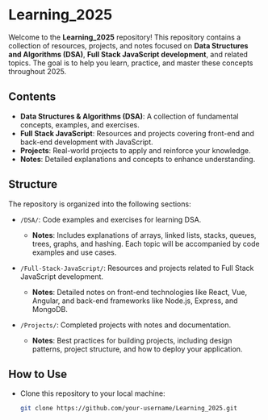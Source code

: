 # Learning_2025

Welcome to the **Learning_2025** repository! This repository contains a collection of resources, projects, and notes focused on **Data Structures and Algorithms (DSA)**, **Full Stack JavaScript development**, and related topics. The goal is to help you learn, practice, and master these concepts throughout 2025.

## Contents

- **Data Structures & Algorithms (DSA)**: A collection of fundamental concepts, examples, and exercises.
- **Full Stack JavaScript**: Resources and projects covering front-end and back-end development with JavaScript.
- **Projects**: Real-world projects to apply and reinforce your knowledge.
- **Notes**: Detailed explanations and concepts to enhance understanding.

## Structure

The repository is organized into the following sections:

- `/DSA/`: Code examples and exercises for learning DSA.
  - **Notes**: Includes explanations of arrays, linked lists, stacks, queues, trees, graphs, and hashing. Each topic will be accompanied by code examples and use cases.
  
- `/Full-Stack-JavaScript/`: Resources and projects related to Full Stack JavaScript development.
  - **Notes**: Detailed notes on front-end technologies like React, Vue, Angular, and back-end frameworks like Node.js, Express, and MongoDB.
  
- `/Projects/`: Completed projects with notes and documentation.
  - **Notes**: Best practices for building projects, including design patterns, project structure, and how to deploy your application.

## How to Use

- Clone this repository to your local machine:
  ```bash
  git clone https://github.com/your-username/Learning_2025.git
